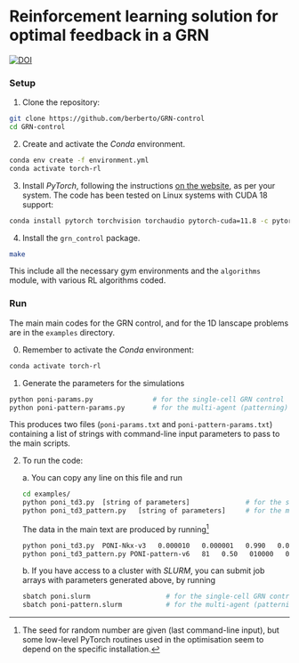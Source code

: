 # Reinforcement learning solution for optimal feedback in a GRN


[![DOI](https://zenodo.org/badge/638884312.svg)](https://zenodo.org/badge/latestdoi/638884312)


### Setup 

1. Clone the repository:
```bash
git clone https://github.com/berberto/GRN-control
cd GRN-control
```

2. Create and activate the *Conda* environment.
```bash
conda env create -f environment.yml
conda activate torch-rl
```

3. Install *PyTorch*, following the instructions [on the website](), as per your system. The code has been tested on Linux systems with CUDA 18 support:
```bash
conda install pytorch torchvision torchaudio pytorch-cuda=11.8 -c pytorch -c nvidia
```

4. Install the `grn_control` package.
```bash
make
```
This include all the necessary gym environments and the `algorithms` module, with various RL algorithms coded.


### Run

The main main codes for the GRN control, and for the 1D lanscape problems are in the `examples` directory.

0. Remember to activate the *Conda* environment:
```bash
conda activate torch-rl
```

1. Generate the parameters for the simulations
```bash
python poni-params.py             	# for the single-cell GRN control
python poni-pattern-params.py     	# for the multi-agent (patterning) GRN control
```
This produces two files (`poni-params.txt` and `poni-pattern-params.txt`) containing a list of strings with command-line input parameters to pass to the main scripts.

2. To run the code:

	a. You can copy any line on this file and run
	```bash
	cd examples/
	python poni_td3.py  [string of parameters]          	# for the single-cell GRN control
	python poni_td3_pattern.py   [string of parameters] 	# for the multi-agent (patterning) GRN control
	```
	The data in the main text are produced by running[^1]
	```bash
	python poni_td3.py  PONI-Nkx-v3   0.000010   0.000001   0.990   0.0e+00   21178
	python poni_td3_pattern.py PONI-pattern-v6   81   0.50   010000   0.15   2   0.0e+00   21178
	```

	b. If you have access to a cluster with *SLURM*, you can submit job arrays with parameters generated above, by running
	```bash
	sbatch poni.slurm					# for the single-cell GRN control
	sbatch poni-pattern.slurm			# for the multi-agent (patterning) GRN control
	```

[^1]: The seed for random number are given (last command-line input), but some low-level PyTorch routines used in the optimisation seem to depend on the specific installation.
